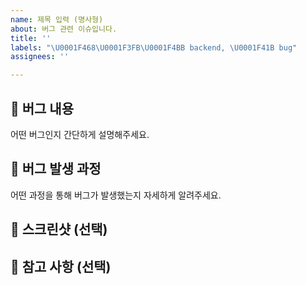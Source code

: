 ```yaml
---
name: 제목 입력 (명사형)
about: 버그 관련 이슈입니다.
title: ''
labels: "\U0001F468\U0001F3FB‍\U0001F4BB backend, \U0001F41B bug"
assignees: ''

---
```


## 🐞 버그 내용
어떤 버그인지 간단하게 설명해주세요.

## 🚨 버그 발생 과정
어떤 과정을 통해 버그가 발생했는지 자세하게 알려주세요.

## 📸 스크린샷 (선택)

## 🔆 참고 사항 (선택)
